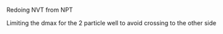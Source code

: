 Redoing NVT from NPT

Limiting the dmax for the 2 particle well to avoid crossing to the other side
